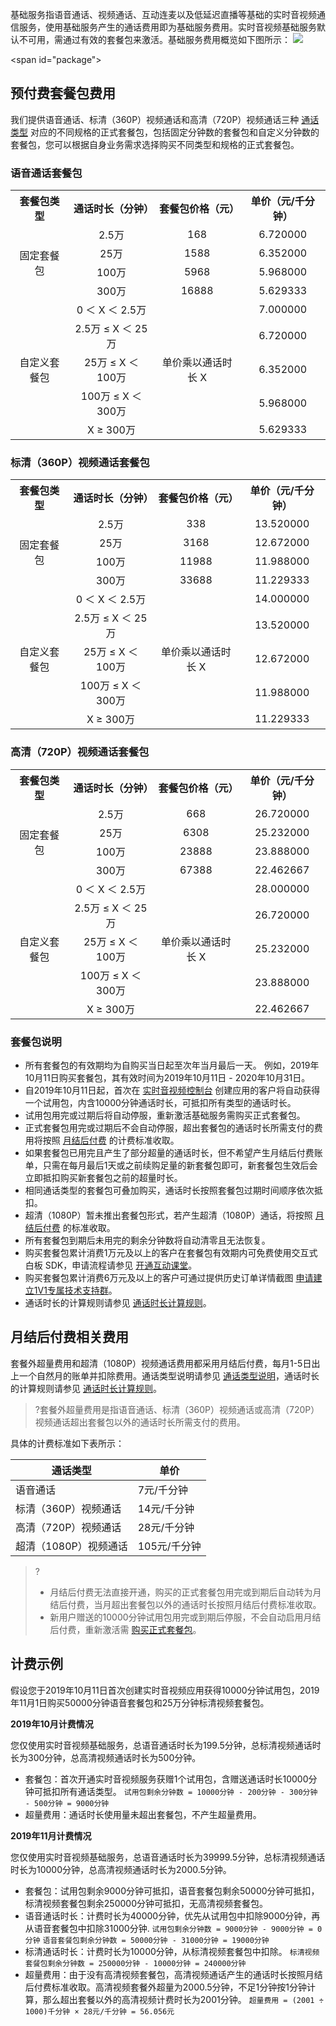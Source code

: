 基础服务指语音通话、视频通话、互动连麦以及低延迟直播等基础的实时音视频通信服务，使用基础服务产生的通话费用即为基础服务费用。实时音视频基础服务默认不可用，需通过有效的套餐包来激活。基础服务费用概览如下图所示： 
![](https://main.qcloudimg.com/raw/739c230e9df8223acd8bddfdc25c3bc5.png)


<span id="package"></span>
## 预付费套餐包费用
我们提供语音通话、标清（360P）视频通话和高清（720P）视频通话三种 [通话类型](https://cloud.tencent.com/document/product/647/17157#Type) 对应的不同规格的正式套餐包，包括固定分钟数的套餐包和自定义分钟数的套餐包，您可以根据自身业务需求选择购买不同类型和规格的正式套餐包。

### 语音通话套餐包
<table>
     <tr>
         <th style="text-align:center">套餐包类型</th>  
         <th style="text-align:center">通话时长（分钟）</th> 
         <th style="text-align:center">套餐包价格（元）</th> 
         <th style="text-align:center">单价（元/千分钟）</th> 
     </tr>
	 <tr>
         <td style="text-align:center" rowspan="4">固定套餐包</td>   
	     <td style="text-align:center">2.5万</td>   
	     <td style="text-align:center">168</td>   
	     <td style="text-align:center">6.720000</td>   
     </tr> 
	 <tr>
	     <td style="text-align:center">25万</td>   
	     <td style="text-align:center">1588</td>   
	     <td style="text-align:center">6.352000</td>   
     </tr> 
	 <tr>
	     <td style="text-align:center">100万</td>   
	     <td style="text-align:center">5968</td>   
	     <td style="text-align:center">5.968000</td>   
     </tr> 
	 <tr>
	     <td style="text-align:center">300万</td>   
	     <td style="text-align:center">16888</td>   
	     <td style="text-align:center">5.629333</td>   
     </tr> 
	 <tr>
         <td style="text-align:center" rowspan="5">自定义套餐包</td>   
	     <td style="text-align:center">0 ＜ X ＜ 2.5万</td>   
	     <td style="text-align:center" rowspan="5">单价乘以通话时长 X</td>   
	     <td style="text-align:center">7.000000</td>   
     </tr> 
	 <tr>
	     <td style="text-align:center">2.5万 ≤ X ＜ 25万</td>   
	     <td style="text-align:center">6.720000</td>   
     </tr> 
	 <tr>
	     <td style="text-align:center">25万 ≤ X ＜ 100万</td>   
	     <td style="text-align:center">6.352000</td>   
     </tr> 
	 <tr>
	     <td style="text-align:center">100万 ≤ X ＜ 300万</td>
	     <td style="text-align:center">5.968000</td>   
     </tr> 
	 <tr> 
	     <td style="text-align:center">X ≥ 300万</td>   
	     <td style="text-align:center">5.629333</td>   
     </tr> 
</table>

### 标清（360P）视频通话套餐包
<table>
     <tr>
         <th style="text-align:center">套餐包类型</th>  
         <th style="text-align:center">通话时长（分钟）</th> 
         <th style="text-align:center">套餐包价格（元）</th> 
         <th style="text-align:center">单价（元/千分钟）</th> 
     </tr>
	 <tr>
         <td style="text-align:center" rowspan="4">固定套餐包</td>   
	     <td style="text-align:center">2.5万</td>   
	     <td style="text-align:center">338</td>   
	     <td style="text-align:center">13.520000</td>   
     </tr> 
	 <tr>
	     <td style="text-align:center">25万</td>   
	     <td style="text-align:center">3168</td>   
	     <td style="text-align:center">12.672000</td>   
     </tr> 
	 <tr>
	     <td style="text-align:center">100万</td>   
	     <td style="text-align:center">11988</td>   
	     <td style="text-align:center">11.988000</td>   
     </tr> 
	 <tr>
	     <td style="text-align:center">300万</td>   
	     <td style="text-align:center">33688</td>   
	     <td style="text-align:center">11.229333</td>   
     </tr> 
	 <tr>
         <td style="text-align:center"  rowspan="5">自定义套餐包</td>   
	     <td style="text-align:center">0 ＜ X ＜ 2.5万</td>   
	     <td style="text-align:center"  rowspan="5">单价乘以通话时长 X</td>   
	     <td style="text-align:center">14.000000</td>   
     </tr> 
	 <tr>
	     <td style="text-align:center">2.5万 ≤ X ＜ 25万</td> 
	     <td style="text-align:center">13.520000</td>   
     </tr> 
	 <tr>
	     <td style="text-align:center">25万 ≤ X ＜ 100万</td> 
	     <td style="text-align:center">12.672000</td>   
     </tr> 
	 <tr>
	     <td style="text-align:center">100万 ≤ X ＜ 300万</td> 
	     <td style="text-align:center">11.988000</td>   
     </tr> 
	 <tr>
	     <td style="text-align:center">X ≥ 300万</td>  
	     <td style="text-align:center">11.229333</td>   
     </tr> 
</table>

### 高清（720P）视频通话套餐包
<table>
     <tr>
         <th style="text-align:center">套餐包类型</th>  
         <th style="text-align:center">通话时长（分钟）</th> 
         <th style="text-align:center">套餐包价格（元）</th> 
         <th style="text-align:center">单价（元/千分钟）</th> 
     </tr>
	 <tr>
         <td style="text-align:center"  rowspan="4">固定套餐包</td>   
	     <td style="text-align:center">2.5万</td>   
	     <td style="text-align:center">668</td>   
	     <td style="text-align:center">26.720000</td>   
     </tr> 
	 <tr>
	     <td style="text-align:center">25万</td>   
	     <td style="text-align:center">6308</td>   
	     <td style="text-align:center">25.232000</td>   
     </tr> 
	 <tr>
	     <td style="text-align:center">100万</td>   
	     <td style="text-align:center">23888</td>   
	     <td style="text-align:center">23.888000</td>   
     </tr> 
	 <tr>
	     <td style="text-align:center">300万</td>   
	     <td style="text-align:center">67388</td>   
	     <td style="text-align:center">22.462667</td>   
     </tr> 
	 <tr>
         <td style="text-align:center"  rowspan="5">自定义套餐包</td>   
	     <td style="text-align:center">0 ＜ X ＜ 2.5万</td>   
	     <td style="text-align:center"  rowspan="5">单价乘以通话时长 X</td>   
	     <td style="text-align:center">28.000000</td>   
     </tr> 
	 <tr>
	     <td style="text-align:center">2.5万 ≤ X ＜ 25万</td>   
	     <td style="text-align:center">26.720000</td>   
     </tr> 
	 <tr>
	     <td style="text-align:center">25万 ≤ X ＜ 100万</td>   
	     <td style="text-align:center">25.232000</td>   
     </tr> 
	 <tr>
	     <td style="text-align:center">100万 ≤ X ＜ 300万</td>   
	     <td style="text-align:center">23.888000</td>   
     </tr> 
	 <tr>
	     <td style="text-align:center">X ≥ 300万</td>   
	     <td style="text-align:center">22.462667</td>   
     </tr> 
</table>

### 套餐包说明
- 所有套餐包的有效期均为自购买当日起至次年当月最后一天。
 例如，2019年10月11日购买套餐包，其有效时间为2019年10月11日 - 2020年10月31日。
- 自2019年10月11日起，首次在 [实时音视频控制台](https://console.cloud.tencent.com/rav) 创建应用的客户将自动获得一个试用包，内含10000分钟通话时长，可抵扣所有类型的通话时长。
- 试用包用完或过期后将自动停服，重新激活基础服务需购买正式套餐包。
- 正式套餐包用完或过期后不会自动停服，超出套餐包的通话时长所需支付的费用将按照 [月结后付费](#excess) 的计费标准收取。
- 如果套餐包已用完且产生了部分超量的通话时长，但不希望产生月结后付费账单，只需在每月最后1天或之前续购足量的新套餐包即可，新套餐包生效后会立即抵扣购买新套餐包之前的超量时长。
- 相同通话类型的套餐包可叠加购买，通话时长按照套餐包过期时间顺序依次抵扣。
- 超清（1080P）暂未推出套餐包形式，若产生超清（1080P）通话，将按照 [月结后付费](#excess) 的标准收取。
- 所有套餐包到期后未用完的剩余分钟数将自动清零且无法恢复。
- 购买套餐包累计消费1万元及以上的客户在套餐包有效期内可免费使用交互式白板 SDK，申请流程请参见 [开通互动课堂](https://cloud.tencent.com/document/product/680/34356)。
- 购买套餐包累计消费6万元及以上的客户可通过提供历史订单详情截图 [申请建立1V1专属技术支持群](https://cloud.tencent.com/apply/p/mzllj5hsj9)。
- 通话时长的计算规则请参见 [通话时长计算规则](https://cloud.tencent.com/document/product/647/17157#callduration)。


<span id="excess"></span>
## 月结后付费相关费用
套餐外超量费用和超清（1080P）视频通话费用都采用月结后付费，每月1-5日出上一个自然月的账单并扣除费用。通话类型说明请参见 [通话类型说明](https://cloud.tencent.com/document/product/647/17157#Type)，通话时长的计算规则请参见 [通话时长计算规则](https://cloud.tencent.com/document/product/647/17157#callduration)。
>?套餐外超量费用是指语音通话、标清（360P）视频通话或高清（720P）视频通话超出套餐包以外的通话时长所需支付的费用。

具体的计费标准如下表所示：

| 通话类型               | 单价    | 
| ------------------------ | ----------- | 
| 语音通话    | 7元/千分钟 | 
| 标清（360P）视频通话 | 14元/千分钟 | 
| 高清（720P）视频通话 | 28元/千分钟 | 
| 超清（1080P）视频通话 | 105元/千分钟 | 

>?
>- 月结后付费无法直接开通，购买的正式套餐包用完或到期后自动转为月结后付费，当月超出套餐包以外的通话时长按照月结后付费标准收取。
>- 新用户赠送的10000分钟试用包用完或到期后停服，不会自动启用月结后付费，重新激活需 [购买正式套餐包](https://cloud.tencent.com/document/product/647/37099)。


## 计费示例
假设您于2019年10月11日首次创建实时音视频应用获得10000分钟试用包，2019年11月1日购买50000分钟语音套餐包和25万分钟标清视频套餐包。

**2019年10月计费情况**

您仅使用实时音视频基础服务，总语音通话时长为199.5分钟，总标清视频通话时长为300分钟，总高清视频通话时长为500分钟。
- 套餐包：首次开通实时音视频服务获赠1个试用包，含赠送通话时长10000分钟可抵扣所有通话类型。
 `试用包剩余分钟数 = 10000分钟 - 200分钟 - 300分钟 - 500分钟 = 9000分钟`
- 超量费用：通话时长使用量未超出套餐包，不产生超量费用。


**2019年11月计费情况**

您仅使用实时音视频基础服务，总语音通话时长为39999.5分钟，总标清视频通话时长为10000分钟，总高清视频通话时长为2000.5分钟。
- 套餐包：试用包剩余9000分钟可抵扣，语音套餐包剩余50000分钟可抵扣，标清视频套餐包剩余250000分钟可抵扣，无高清视频套餐包。
 - 语音通话时长：计费时长为40000分钟，优先从试用包中扣除9000分钟，再从语音套餐包中扣除31000分钟.
  `试用包剩余分钟数 = 9000分钟 - 9000分钟 = 0分钟`
	`语音套餐包剩余分钟数 = 50000分钟 - 31000分钟 = 19000分钟`
 - 标清通话时长：计费时长为10000分钟，从标清视频套餐包中扣除。
   `标清视频套餐包剩余分钟数 = 250000分钟 - 10000分钟 = 240000分钟`
- 超量费用：由于没有高清视频套餐包，高清视频通话产生的通话时长按照月结后付费标准收取。高清视频套餐外超量为2000.5分钟，不足1分钟按1分钟计算，那么超出套餐以外的高清视频计费时长为2001分钟。
 `超量费用 = (2001 ÷ 1000)千分钟 × 28元/千分钟 = 56.056元`
